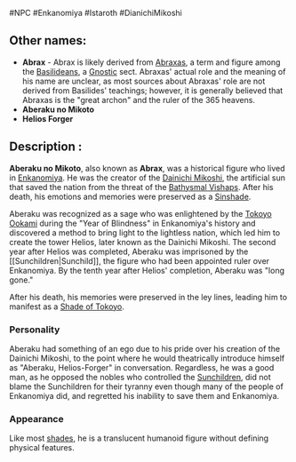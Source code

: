 #NPC #Enkanomiya #Istaroth #DianichiMikoshi

## Other names:

- **Abrax** - Abrax is likely derived from [Abraxas](http://en.wikipedia.org/wiki/Abraxas "wikipedia:Abraxas"), a term and figure among the [Basilideans](http://en.wikipedia.org/wiki/Basilideans "wikipedia:Basilideans"), a [Gnostic](http://en.wikipedia.org/wiki/Gnosticism "wikipedia:Gnosticism") sect. Abraxas' actual role and the meaning of his name are unclear, as most sources about Abraxas' role are not derived from Basilides' teachings; however, it is generally believed that Abraxas is the "great archon" and the ruler of the 365 heavens.
- **Aberaku no Mikoto**
- **Helios Forger**

## Description : 

**Aberaku no Mikoto**, also known as **Abrax**, was a historical figure who lived in [Enkanomiya](https://genshin-impact.fandom.com/wiki/Enkanomiya "Enkanomiya"). He was the creator of the [Dainichi Mikoshi](https://genshin-impact.fandom.com/wiki/Dainichi_Mikoshi "Dainichi Mikoshi"), the artificial sun that saved the nation from the threat of the [Bathysmal Vishaps](https://genshin-impact.fandom.com/wiki/Bathysmal_Vishaps "Bathysmal Vishaps"). After his death, his emotions and memories were preserved as a [Sinshade](https://genshin-impact.fandom.com/wiki/Sinshade "Sinshade").

Aberaku was recognized as a sage who was enlightened by the [Tokoyo Ookami](https://genshin-impact.fandom.com/wiki/Tokoyo_Ookami "Tokoyo Ookami") during the "Year of Blindness" in Enkanomiya's history and discovered a method to bring light to the lightless nation, which led him to create the tower Helios, later known as the Dainichi Mikoshi. The second year after Helios was completed, Aberaku was imprisoned by the [[Sunchildren|Sunchild]], the figure who had been appointed ruler over Enkanomiya. By the tenth year after Helios' completion, Aberaku was "long gone."

After his death, his memories were preserved in the ley lines, leading him to manifest as a [Shade of Tokoyo](https://genshin-impact.fandom.com/wiki/Shade_of_Tokoyo "Shade of Tokoyo").

### Personality

Aberaku had something of an ego due to his pride over his creation of the Dainichi Mikoshi, to the point where he would theatrically introduce himself as "Aberaku, Helios-Forger" in conversation. Regardless, he was a good man, as he opposed the nobles who controlled the [Sunchildren](https://genshin-impact.fandom.com/wiki/Sunchildren "Sunchildren"), did not blame the Sunchildren for their tyranny even though many of the people of Enkanomiya did, and regretted his inability to save them and Enkanomiya.

### Appearance

Like most [shades](https://genshin-impact.fandom.com/wiki/Shades_of_Tokoyo "Shades of Tokoyo"), he is a translucent humanoid figure without defining physical features.